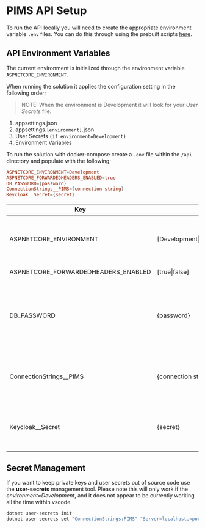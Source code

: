 # PIMS API Setup

To run the API locally you will need to create the appropriate environment variable `.env` files. You can do this through using the prebuilt scripts [here](../../scripts/README.md).

## API Environment Variables

The current environment is initialized through the environment variable `ASPNETCORE_ENVIRONMENT`.

When running the solution it applies the configuration setting in the following order;

> NOTE: When the environment is Development it will look for your _User Secrets_ file.

1. appsettings.json
2. appsettings.`[environment]`.json
3. User Secrets `(if environment=Development)`
4. Environment Variables

To run the solution with docker-compose create a `.env` file within the `/api` directory and populate with the following;

```conf
ASPNETCORE_ENVIRONMENT=Development
ASPNETCORE_FORWARDEDHEADERS_ENABLED=true
DB_PASSWORD={password}
ConnectionStrings__PIMS={connection string}
Keycloak__Secret={secret}
```

| Key                                 | Value                              | Description                                                                                                                                         |
| ----------------------------------- | ---------------------------------- | --------------------------------------------------------------------------------------------------------------------------------------------------- |
| ASPNETCORE_ENVIRONMENT              | [Development\|Staging\|Production] | The environment name to run under. This will result in apply different configuration settings.                                                      |
| ASPNETCORE_FORWARDEDHEADERS_ENABLED | [true\|false]                      | Whether to include forwarder headers.                                                                                                               |
| DB_PASSWORD                         | {password}                         | The password to the database. If using MSSQL it will require a complex password. Needs to be the same value found in the `/database/.../.env` file. |
| ConnectionStrings\_\_PIMS           | {connection string}                | To override the `appsettings.[environment].json` configuration files you can set the connection string value here.                                  |
| Keycloak\_\_Secret                  | {secret}                           | Should be the value provided by KeyCloak (_Currently this value can remain blank_)                                                                  |

## Secret Management

If you want to keep private keys and user secrets out of source code use the **user-secrets** management tool.
Please note this will only work if the _environment=Development_, and it does not appear to be currently working all the time within vscode.

```bash
dotnet user-secrets init
dotnet user-secrets set "ConnectionStrings:PIMS" "Server=localhost,<port>;User ID=sa;Database=<database name>"
```
